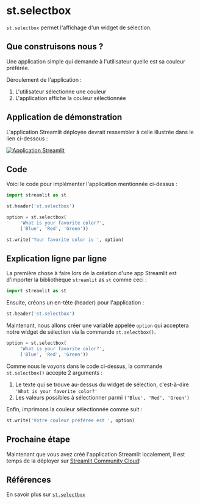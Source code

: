 # st.selectbox

`st.selectbox` permet l'affichage d'un widget de sélection.

## Que construisons nous ?

Une application simple qui demande à l'utilisateur quelle est sa couleur préférée.

Déroulement de l'application :
1. L'utilisateur sélectionne une couleur
2. L'application affiche la couleur sélectionnée

## Application de démonstration
L'application Streamlit déployée devrait ressembler à celle illustrée dans le lien ci-dessous :

[![Application Streamlit](https://static.streamlit.io/badges/streamlit_badge_black_white.svg)](https://share.streamlit.io/dataprofessor/st.selectbox/)

## Code
Voici le code pour implémenter l'application mentionnée ci-dessus :

```python
import streamlit as st

st.header('st.selectbox')

option = st.selectbox(
     'What is your favorite color?',
     ('Blue', 'Red', 'Green'))

st.write('Your favorite color is ', option)
```

## Explication ligne par ligne
La première chose à faire lors de la création d'une app Streamlit est d'importer la bibliothèque `streamlit` as `st` comme ceci :
```python
import streamlit as st
```

Ensuite, créons un en-tête (header) pour l'application :
```python
st.header('st.selectbox')
```

Maintenant, nous allons créer une variable appelée `option` qui acceptera notre widget de sélection via la commande `st.selectbox()`.

```python
option = st.selectbox(
     'What is your favorite color?',
     ('Blue', 'Red', 'Green'))
```

Comme nous le voyons dans le code ci-dessus, la commande `st.selectbox()` accepte 2 arguments :
1. Le texte qui se trouve au-dessus du widget de sélection, c'est-à-dire `'What is your favorite color?'`
2. Les valeurs possibles à sélectionner parmi `('Blue', 'Red', 'Green')`

Enfin, imprimons la couleur sélectionnée comme suit :
```python
st.write('Votre couleur préférée est ', option)
```

## Prochaine étape
Maintenant que vous avez créé l'application Streamlit localement, il est temps de la déployer sur [Streamlit Community Cloud](https://streamlit.io/cloud)!

## Références
En savoir plus sur [`st.selectbox`](https://docs.streamlit.io/library/api-reference/widgets/st.selectbox)